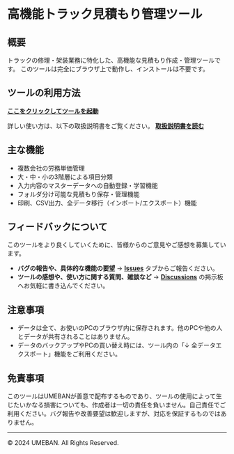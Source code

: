 # 高機能トラック見積もり管理ツール

## 概要
トラックの修理・架装業務に特化した、高機能な見積もり作成・管理ツールです。
このツールは完全にブラウザ上で動作し、インストールは不要です。

## ツールの利用方法

**[ここをクリックしてツールを起動](https://ub-ua2.github.io/truck-estimate-tool/高機能見積もり管理ツール_v1.1.html)**

詳しい使い方は、以下の取扱説明書をご覧ください。
**[取扱説明書を読む](./取扱説明書.md)**

## 主な機能
- 複数会社の労務単価管理
- 大・中・小の3階層による項目分類
- 入力内容のマスターデータへの自動登録・学習機能
- フォルダ分け可能な見積もり保存・管理機能
- 印刷、CSV出力、全データ移行（インポート/エクスポート）機能

## フィードバックについて
このツールをより良くしていくために、皆様からのご意見やご感想を募集しています。

- **バグの報告や、具体的な機能の要望** → **[Issues](https://github.com/ub-ua2/truck-estimate-tool/issues)** タブからご報告ください。
- **ツールの感想や、使い方に関する質問、雑談など** → **[Discussions](https://github.com/ub-ua2/truck-estimate-tool/discussions)** の掲示板へお気軽に書き込んでください。

## 注意事項
- データは全て、お使いのPCのブラウザ内に保存されます。他のPCや他の人とデータが共有されることはありません。
- データのバックアップやPCの買い替え時には、ツール内の「↓ 全データエクスポート」機能をご利用ください。

## 免責事項
このツールはUMEBANが善意で配布するものであり、ツールの使用によって生じたいかなる損害についても、作成者は一切の責任を負いません。自己責任でご利用ください。バグ報告や改善要望は歓迎しますが、対応を保証するものではありません。

---
&copy; 2024 UMEBAN. All Rights Reserved.
